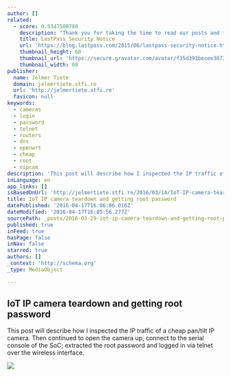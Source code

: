 ```yaml
---
author: []
related:
  - score: 0.5347508788
    description: "Thank you for taking the time to read our posts and follow our recommended actions after the recent events. Behind-the-scenes, our response has been ongoing. As we mentioned before, we've engaged security experts and firms to help us, and we're working with the authorities to take the appropriate actions."
    title: LastPass Security Notice
    url: 'https://blog.lastpass.com/2015/06/lastpass-security-notice.html/'
    thumbnail_height: 60
    thumbnail_url: 'https://secure.gravatar.com/avatar/f35d391becee38736b67d4423885cea7?s=60&d=mm&r=pg'
    thumbnail_width: 60
publisher:
  name: Jelmer Tiete
  domain: jelmertiete.stfi.re
  url: 'http://jelmertiete.stfi.re'
  favicon: null
keywords:
  - cameras
  - login
  - password
  - telnet
  - routers
  - dns
  - openwrt
  - cheap
  - root
  - oipcam
description: 'This post will describe how I inspected the IP traffic of a cheap pan/tilt IP camera. Then continued to open the camera up, connect to the serial console of the SoC; extracted the root password and logged in via telnet over the wireless interface.'
inLanguage: en
app_links: []
isBasedOnUrl: 'http://jelmertiete.stfi.re/2016/03/14/IoT-IP-camera-teardown-and-getting-root-password/?sf=wrrpje'
title: IoT IP camera teardown and getting root password
datePublished: '2016-04-17T16:06:06.016Z'
dateModified: '2016-04-17T16:05:56.277Z'
sourcePath: _posts/2016-03-29-iot-ip-camera-teardown-and-getting-root-password.md
published: true
inFeed: true
hasPage: false
inNav: false
starred: true
authors: []
_context: 'http://schema.org'
_type: MediaObject

---
```

<article style=""><h1>IoT IP camera teardown and getting root password</h1><p>This post will describe how I inspected the IP traffic of a cheap pan/tilt IP camera. Then continued to open the camera up, connect to the serial console of the SoC; extracted the root password and logged in via telnet over the wireless interface.</p><img src="http://jelmertiete.stfi.re/images/2016-03-11-IoT-IP-camera-teardown-and-getting-root-password-7-small.jpg" /></article>